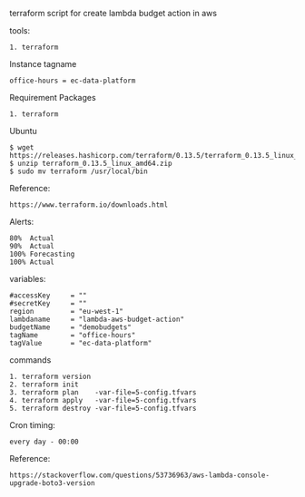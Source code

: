 terraform script for create lambda budget action in aws

tools:

    1. terraform

Instance tagname

    office-hours = ec-data-platform

Requirement Packages

    1. terraform

Ubuntu

    $ wget https://releases.hashicorp.com/terraform/0.13.5/terraform_0.13.5_linux_amd64.zip
    $ unzip terraform_0.13.5_linux_amd64.zip
    $ sudo mv terraform /usr/local/bin


Reference:

    https://www.terraform.io/downloads.html

Alerts:

    80%  Actual
    90%  Actual
    100% Forecasting
    100% Actual


variables:

    #accessKey     = ""
    #secretKey     = ""
    region         = "eu-west-1"
    lambdaname     = "lambda-aws-budget-action"
    budgetName     = "demobudgets"
    tagName        = "office-hours"
    tagValue       = "ec-data-platform"

commands

    1. terraform version
    2. terraform init
    3. terraform plan    -var-file=5-config.tfvars
    4. terraform apply   -var-file=5-config.tfvars
    5. terraform destroy -var-file=5-config.tfvars

Cron timing:

    every day - 00:00



Reference:

    https://stackoverflow.com/questions/53736963/aws-lambda-console-upgrade-boto3-version
